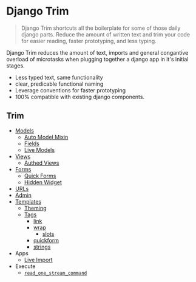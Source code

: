 # Django Trim

> Django Trim shortcuts all the boilerplate for some of those daily django parts. Reduce the amount of written text and trim your code for easier reading, faster prototyping, and less typing.

Django Trim reduces the amount of text, imports and general congantive overload of microtasks when plugging together a django app in it's initial stages.

+ Less typed text, same functionality
+ clear, predicable functional naming
+ Leverage conventions for faster prototyping
+ 100% compatible with existing django components.

## Trim


+ [Models](./models)
    + [Auto Model Mixin](./models/auto_model_mixin.md)
    + [Fields](./models/fields.md)
    + [Live Models](./models/live.md)
+ [Views](./views)
    + [Authed Views](./views/authed-views.md)
+ [Forms](./forms.md)
    + [Quick Forms](./forms/quickforms.md)
    + [Hidden Widget](./widgets/hidden.md)
+ [URLs](./urls.md)
+ [Admin](./admin.md)
+ [Templates](./templates)
    + [Theming](./theming/readme.md)
    + [Tags](./templates/tags)
        + [link](./templates/tags/link/readme.md)
        + [wrap](./templates/tags/wrap.md)
            + [slots](./templates/tags/wrap-slots.md)
        + [quickform](./templates/tags/quickform.md)
        + [strings](./templates/tags/strings.md)
+ Apps
    + [Live Import](./apps.md)
+ Execute
    + [`read_one_stream_command`](./execute.md)